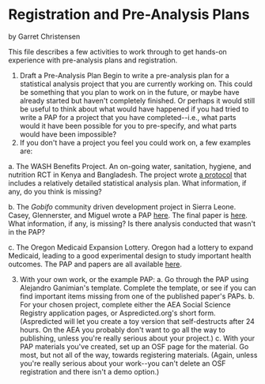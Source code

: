 Registration and Pre-Analysis Plans
===================================

by Garret Christensen

This file describes a few activities to work through to get hands-on experience with pre-analysis plans and registration.

1. Draft a Pre-Analysis Plan
Begin to write a pre-analysis plan for a statistical analysis project that you are currently working on. This could be something that you plan to work on in the future, or maybe have already started but haven't completely finished. Or perhaps it would still be useful to think about what would have happened if you had tried to write a PAP for a project that you have completed--i.e., what parts would it have been possible for you to pre-specify, and what parts would have been impossible?
2. If you don't have a project you feel you could work on, a few examples are:

  a. The WASH Benefits Project. An on-going water, sanitation, hygiene, and nutrition RCT in Kenya and Bangladesh. The project wrote [a protocol](http://bmjopen.bmj.com/content/3/8/e003476.short) that includes a relatively detailed statistical analysis plan. What information, if any, do you think is missing?

  b. The *Gobifo* community driven development project in Sierra Leone. Casey, Glennerster, and Miguel wrote a PAP [here](http://emiguel.econ.berkeley.edu/assets/miguel_research/8/_Appendix__Reshaping_Institutions_-_Evidence__on__Aid__Impacts__Using__a__Pre___Analysis__Plan.pdf). The final paper is [here](https://www.povertyactionlab.org/sites/default/files/publications/45_reshaping%20institutions%20QJE.pdf). What information, if any, is missing? Is there analysis conducted that wasn't in the PAP?

  c. The Oregon Medicaid Expansion Lottery. Oregon had a lottery to expand Medicaid, leading to a good experimental design to study important health outcomes. The PAP and papers are all available [here](http://www.nber.org/oregon/).

3. With your own work, or the example PAP:
  a. Go through the PAP using Alejandro Ganimian's template. Complete the template, or see if you can find important items missing from one of the published paper's PAPs.
  b. For your chosen project, complete either the AEA Social Science Registry application pages, or Aspredicted.org's short form. (Aspredicted will let you create a toy version that self-destructs after 24 hours. On the AEA you probably don't want to go all the way to publishing, unless you're really serious about your project.)
  c. With your PAP materials you've created, set up an OSF page for the material. Go most, but not all of the way, towards registering materials. (Again, unless you're really serious about your work--you can't delete an OSF registration and there isn't a demo option.)
